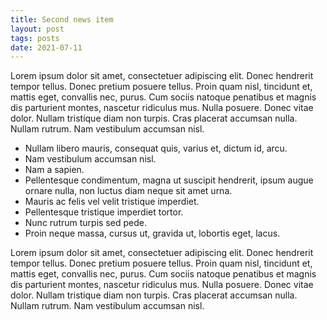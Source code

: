 ```yaml
---
title: Second news item
layout: post
tags: posts
date: 2021-07-11
---
```


Lorem ipsum dolor sit amet, consectetuer adipiscing elit.  Donec hendrerit tempor tellus.  Donec pretium posuere tellus.  Proin quam nisl, tincidunt et, mattis eget, convallis nec, purus.  Cum sociis natoque penatibus et magnis dis parturient montes, nascetur ridiculus mus.  Nulla posuere.  Donec vitae dolor.  Nullam tristique diam non turpis.  Cras placerat accumsan nulla.  Nullam rutrum.  Nam vestibulum accumsan nisl.

* Nullam libero mauris, consequat quis, varius et, dictum id, arcu.
* Nam vestibulum accumsan nisl.
* Nam a sapien.
* Pellentesque condimentum, magna ut suscipit hendrerit, ipsum augue ornare nulla, non luctus diam neque sit amet urna.
* Mauris ac felis vel velit tristique imperdiet.
* Pellentesque tristique imperdiet tortor.
* Nunc rutrum turpis sed pede.
* Proin neque massa, cursus ut, gravida ut, lobortis eget, lacus.

Lorem ipsum dolor sit amet, consectetuer adipiscing elit.  Donec hendrerit tempor tellus.  Donec pretium posuere tellus.  Proin quam nisl, tincidunt et, mattis eget, convallis nec, purus.  Cum sociis natoque penatibus et magnis dis parturient montes, nascetur ridiculus mus.  Nulla posuere.  Donec vitae dolor.  Nullam tristique diam non turpis.  Cras placerat accumsan nulla.  Nullam rutrum.  Nam vestibulum accumsan nisl.

